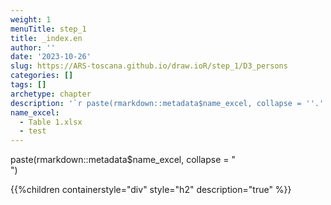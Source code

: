 ```yaml
---
weight: 1
menuTitle: step_1
title: _index.en
author: ''
date: '2023-10-26'
slug: https://ARS-toscana.github.io/draw.ioR/step_1/D3_persons
categories: []
tags: []
archetype: chapter
description: '`r paste(rmarkdown::metadata$name_excel, collapse = ''.'')`'
name_excel:
  - Table 1.xlsx
  - test
---
```


paste(rmarkdown::metadata$name_excel, collapse = "<br>")

{{%children containerstyle="div" style="h2" description="true" %}}
